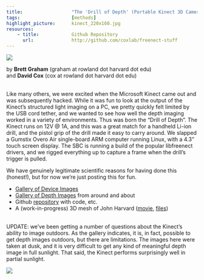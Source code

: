 ```yaml
---
title:                  "The 'Drill of Depth' (Portable Kinect 3D Camera)"
tags:                   [methods]
highlight_picture:      kinect_220x160.jpg
resources:
    - title:            Github Repository
      url:              http://github.com/coxlab/freenect-stuff
---
```


![](/images/portable_kinect.jpg) 

by **Brett Graham** (graham at rowland dot harvard dot edu)<br/>
and **David Cox** (cox at rowland dot harvard dot edu)

<br/>
Like many others, we were excited when the Microsoft Kinect came out and was subsequently hacked. While it was fun to look at the output of the Kinect’s structured light imaging on a PC, we pretty quickly felt limited by the USB cord tether, and we wanted to see how well the depth imaging worked in a variety of environments. Thus was born the “Drill of Depth”. The Kinect runs on 12V @ 1A, and this was a great match for a handheld Li-ion drill, and the pistol grip of the drill made it easy to carry around. We slapped a Gumstix Overo Air single-board ARM computer running Linux, with a 4.3” touch screen display. The SBC is running a build of the popular libfreenect drivers, and we rigged everything up to capture a frame when the drill’s trigger is pulled.

We have genuinely legitimate scientific reasons for having done this (honest!), but for now we’re just posting this for fun. 

* [Gallery of Device Images](/galleries/kinect_device)
* [Gallery of Depth Images](/galleries/kinect_data) from around and about
* Github [repository](http://github.com/coxlab/freenect-stuff) with code, etc.
* A (work-in-progress) 3D mesh of John Harvard ([movie](/videos/john_harvard_3d),  [files](/files/john_harvard_3d/))

<br/>
UPDATE: we’ve been getting a number of questions about the Kinect’s ability to image outdoors. As the gallery indicates, it is, in fact, possible to get depth images outdoors, but there are limitations. The images here were taken at dusk, and it is very difficult to get any kind of meaningful depth image in full sunlight. That said, the Kinect performs surprisingly well in partial sunlight.

![](/images/john_harvard_depth.png)